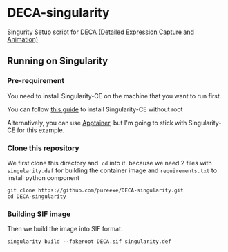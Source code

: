 # DECA-singularity
Singurity Setup script for [DECA (Detailed Expression Capture and Animation)](https://github.com/yfeng95/DECA)

## Running on Singularity

### Pre-requirement

You need to install Singularity-CE on the machine that you want to run first. 

You can follow [this guide](https://chatgpt.com/share/671cce80-9310-800d-9447-838b4a06d2fc) to install Singularity-CE without root 

Alternatively, you can use [Apptainer](https://apptainer.org/), but I'm going to stick with Singularity-CE for this example.

### Clone this repository 

We first clone this directory and  `cd` into it. because we need 2 files with `singularity.def` for building the container image and `requirements.txt` to install python component

```
git clone https://github.com/pureexe/DECA-singularity.git
cd DECA-singularity
```

### Building SIF image 

Then we build the image into SIF format. 

```
singularity build --fakeroot DECA.sif singularity.def
```
